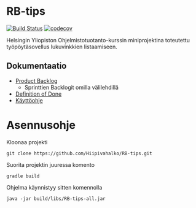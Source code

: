 # RB-tips


[![Build Status](https://travis-ci.org/Hiipivahalko/RB-tips.svg?branch=master)](https://travis-ci.org/Hiipivahalko/RB-tips)
[![codecov](https://codecov.io/gh/Hiipivahalko/RB-tips/branch/master/graph/badge.svg)](https://codecov.io/gh/Hiipivahalko/RB-tips)

Helsingin Yliopiston Ohjelmistotuotanto-kurssin miniprojektina toteutettu 
työpöytäsovellus lukuvinkkien listaamiseen.


## Dokumentaatio
* [Product Backlog](https://docs.google.com/spreadsheets/d/1Xf0QQ6zKQXhCdvfRZoJIlTMsAP1ODY25nh3UTfKOYuY/edit?usp=sharing)
  * Sprinttien Backlogit omilla välilehdillä
* [Definition of Done](https://github.com/Hiipivahalko/RB-tips/blob/sprint3/documentation/definition_of_done.md)
* [Käyttöohje](https://github.com/Hiipivahalko/RB-tips/blob/sprint3/documentation/user_manual.md)


# Asennusohje

Kloonaa projekti
```
git clone https://github.com/Hiipivahalko/RB-tips.git
```

Suorita projektin juuressa komento
```
gradle build
```

Ohjelma käynnistyy sitten komennolla
```
java -jar build/libs/RB-tips-all.jar
```
 

